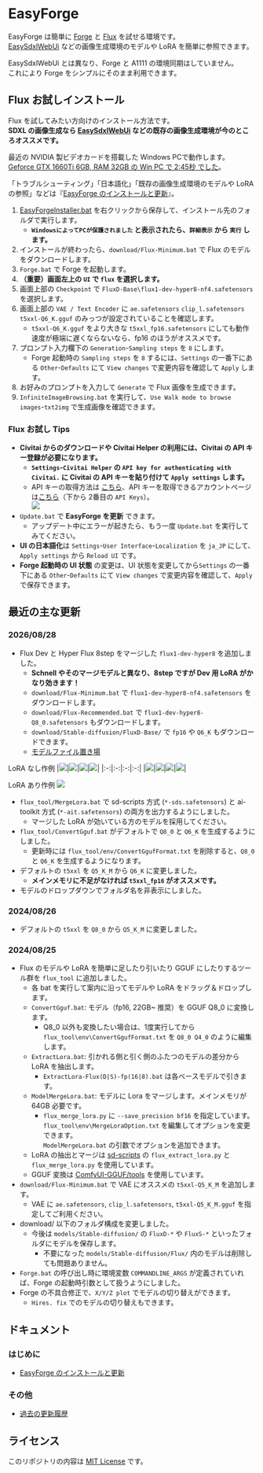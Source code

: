 ﻿# EasyForge

EasyForge は簡単に [Forge](https://github.com/lllyasviel/stable-diffusion-webui-forge) と [Flux](https://blackforestlabs.ai/) を試せる環境です。  
[EasySdxlWebUi](https://github.com/Zuntan03/EasySdxlWebUi) などの画像生成環境のモデルや LoRA を簡単に参照できます。

EasySdxlWebUi とは異なり、Forge と A1111 の環境同期はしていません。  
これにより Forge をシンプルにそのまま利用できます。

## Flux お試しインストール

Flux を試してみたい方向けのインストール方法です。  
**SDXL の画像生成なら [EasySdxlWebUi](https://github.com/Zuntan03/EasySdxlWebUi) などの既存の画像生成環境が今のところオススメです。**

最近の NVIDIA 製ビデオカードを搭載した Windows PCで動作します。  
[Geforce GTX 1660Ti 6GB, RAM 32GB の Win PC で 2:45秒 でした](https://x.com/Zuntan03/status/1823141918160945222)。

「トラブルシューティング」「日本語化」「既存の画像生成環境のモデルや LoRA の参照」などは『[EasyForge のインストールと更新](https://github.com/Zuntan03/EasyForge/wiki/EasyForge-%E3%81%AE%E3%82%A4%E3%83%B3%E3%82%B9%E3%83%88%E3%83%BC%E3%83%AB%E3%81%A8%E6%9B%B4%E6%96%B0)』。  

1. [EasyForgeInstaller.bat](https://github.com/Zuntan03/EasyForge/raw/main/setup/install/EasyForgeInstaller.bat?ver=1) を右クリックから保存して、インストール先のフォルダで実行します。
	- **`WindowsによってPCが保護されました` と表示されたら、`詳細表示` から `実行` します。**
1. インストールが終わったら、`download/Flux-Minimum.bat` で Flux のモデルをダウンロードします。
1. `Forge.bat` で Forge を起動します。  
1. **（重要）画面左上の `UI` で `flux` を選択します。**
1. 画面上部の `Checkpoint` で `FluxD-Base\flux1-dev-hyper8-nf4.safetensors` を選択します。
1. 画面上部の `VAE / Text Encoder` に `ae.safetensors` `clip_l.safetensors` `t5xxl-Q6_K.gguf` のみっつが設定されていることを確認します。
	- `t5xxl-Q6_K.gguf` をより大きな `t5xxl_fp16.safetensors` にしても動作速度が極端に遅くならないなら、fp16 のほうがオススメです。
1. プロンプト入力欄下の `Generation`-`Sampling steps` を `8` にします。
	- Forge 起動時の `Sampling steps` を `8` するには、`Settings` の一番下にある `Other`-`Defaults` にて `View changes` で変更内容を確認して `Apply` します。
1. お好みのプロンプトを入力して `Generate` で Flux 画像を生成できます。
1. `InfiniteImageBrowsing.bat` を実行して、`Use Walk mode to browse images`-`txt2img` で生成画像を確認できます。

### Flux お試し Tips

- **Civitai からのダウンロードや Civitai Helper の利用には、Civitai の API キー登録が必要になります。**
	- **`Settings`-`Civitai Helper` の `API key for authenticating with Civitai.` に Civitai の API キーを貼り付けて `Apply settings` します。**
	- API キーの取得方法は [こちら](https://github.com/zixaphir/Stable-Diffusion-Webui-Civitai-Helper/wiki/Civitai-API-Key)、API キーを取得できるアカウントページは[こちら](https://civitai.com/user/account)（下から 2番目の `API Keys`）。  
	![](https://raw.githubusercontent.com/wiki/Zuntan03/EasyForge/setup/CivitaiApiKeyHalf.png)
- `Update.bat` で **EasyForge を更新** できます。  
	- アップデート中にエラーが起きたら、もう一度 `Update.bat` を実行してみてください。
- **UI の日本語化**は `Settings`-`User Interface`-`Localization` を `ja_JP` にして、`Apply settings` から `Reload UI` です。
- **Forge 起動時の UI 状態** の変更は、UI 状態を変更してから`Settings` の一番下にある `Other`-`Defaults` にて `View changes` で変更内容を確認して、`Apply` で保存できます。

## 最近の主な更新

### 2026/08/28

- Flux Dev と Hyper Flux 8step をマージした `flux1-dev-hyper8` を追加しました。
	- **Schnell やそのマージモデルと異なり、8step ですが Dev 用 LoRA がかなり効きます！**
	- `download/Flux-Minimum.bat` で `flux1-dev-hyper8-nf4.safetensors` をダウンロードします。
	- `download/Flux-Recommended.bat` で `flux1-dev-hyper8-Q8_0.safetensors` もダウンロードします。
	- `download/Stable-diffusion/FluxD-Base/` で `fp16` や `Q6_K` もダウンロードできます。
	- [モデルファイル置き場](https://huggingface.co/Zuntan/dist)

LoRA なし作例
|![](https://raw.githubusercontent.com/wiki/Zuntan03/EasyForge/log2408/hyper_merge_0.webp)|![](https://raw.githubusercontent.com/wiki/Zuntan03/EasyForge/log2408/hyper_merge_1.webp)|![](https://raw.githubusercontent.com/wiki/Zuntan03/EasyForge/log2408/hyper_merge_2.webp)|![](https://raw.githubusercontent.com/wiki/Zuntan03/EasyForge/log2408/hyper_merge_3.webp)|
|:-:|:-:|:-:|:-:|
|![](https://raw.githubusercontent.com/wiki/Zuntan03/EasyForge/log2408/hyper_merge_4.webp)|![](https://raw.githubusercontent.com/wiki/Zuntan03/EasyForge/log2408/hyper_merge_5.webp)|![](https://raw.githubusercontent.com/wiki/Zuntan03/EasyForge/log2408/hyper_merge_6.webp)|![](https://raw.githubusercontent.com/wiki/Zuntan03/EasyForge/log2408/hyper_merge_7.webp)|

LoRA あり作例
![](https://raw.githubusercontent.com/wiki/Zuntan03/EasyForge/log2408/hyper_merge_lora-4k.webp)

- `flux_tool/MergeLora.bat` で sd-scripts 方式 (`*-sds.safetensors`) と ai-toolkit 方式 (`*-ait.safetensors`) の両方を出力するようにしました。
	- マージした LoRA が効いている方のモデルを採用してください。
- `flux_tool/ConvertGguf.bat` がデフォルトで `Q8_0` と `Q6_K` を生成するようにしました。
	- 更新時には `flux_tool/env/ConvertGgufFormat.txt` を削除すると、`Q8_0` と `Q6_K` を生成するようになります。
- デフォルトの `t5xxl` を `Q5_K_M` から `Q6_K` に変更しました。
	- **メインメモリに不足がなければ `t5xxl_fp16` がオススメです。**
- モデルのドロップダウンでフォルダ名を非表示にしました。

### 2024/08/26

- デフォルトの `t5xxl` を `Q8_0` から `Q5_K_M` に変更しました。

### 2024/08/25

- Flux のモデルや LoRA を簡単に足したり引いたり GGUF にしたりするツール群を `flux_tool` に追加しました。
	- 各 bat を実行して案内に沿ってモデルや LoRA をドラッグ＆ドロップします。
	- `ConvertGguf.bat`: モデル（fp16, 22GB~ 推奨）を GGUF Q8_0 に変換します。
		- Q8_0 以外も変換したい場合は、1度実行してから `flux_tool\env\ConvertGgufFormat.txt` を `Q8_0 Q4_0` のように編集します。
	- `ExtractLora.bat`: 引かれる側と引く側のふたつのモデルの差分から LoRA を抽出します。
		- `ExtractLora-Flux(D|S)-fp(16|8).bat` は各ベースモデルで引きます。
	- `ModelMergeLora.bat`: モデルに Lora をマージします。メインメモリが 64GB 必要です。
		- `flux_merge_lora.py` に `--save_precision bf16` を指定しています。  
		`flux_tool\env\MergeLoraOption.txt` を編集してオプションを変更できます。  
		`ModelMergeLora.bat` の引数でオプションを追加できます。
	- LoRA の抽出とマージは [sd-scripts](https://github.com/kohya-ss/sd-scripts/tree/sd3) の `flux_extract_lora.py` と `flux_merge_lora.py` を使用しています。
	- GGUF 変換は [ComfyUI-GGUF/tools](https://github.com/city96/ComfyUI-GGUF/tree/main/tools) を使用しています。
- `download/Flux-Minimum.bat` で VAE にオススメの `t5xxl-Q5_K_M` を追加します。
	- VAE に `ae.safetensors`, `clip_l.safetensors`, `t5xxl-Q5_K_M.gguf` を指定してご利用ください。
- download/ 以下のフォルダ構成を変更しました。
	- 今後は `models/Stable-diffusion/` の `FluxD-*` や `FluxS-*` といったフォルダにモデルを保存します。
		- 不要になった `models/Stable-diffusion/Flux/` 内のモデルは削除しても問題ありません。
- `Forge.bat` の呼び出し時に環境変数 `COMMANDLINE_ARGS` が定義されていれば、Forge の起動時引数として扱うようにしました。
- Forge の不具合修正で、`X/Y/Z plot` でモデルの切り替えができます。
	- `Hires. fix` でのモデルの切り替えもできます。

## ドキュメント

### はじめに

- [EasyForge のインストールと更新](https://github.com/Zuntan03/EasyForge/wiki/EasyForge-%E3%81%AE%E3%82%A4%E3%83%B3%E3%82%B9%E3%83%88%E3%83%BC%E3%83%AB%E3%81%A8%E6%9B%B4%E6%96%B0)

### その他

- [過去の更新履歴](https://github.com/Zuntan03/EasyForge/wiki/%E9%81%8E%E5%8E%BB%E3%81%AE%E6%9B%B4%E6%96%B0%E5%B1%A5%E6%AD%B4)

## ライセンス

このリポジトリの内容は [MIT License](./LICENSE.txt) です。
